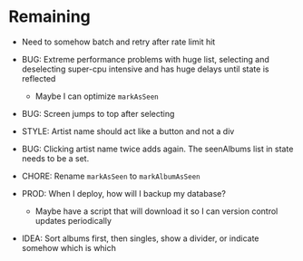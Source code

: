 # Remaining

* Need to somehow batch and retry after rate limit hit

* BUG: Extreme performance problems with huge list, selecting and deselecting  super-cpu intensive and has huge delays until state is reflected
    * Maybe I can optimize `markAsSeen`

* BUG: Screen jumps to top after selecting

* STYLE: Artist name should act like a button and not a div

* BUG: Clicking artist name twice adds again. The seenAlbums list in state needs to be a set.

* CHORE: Rename `markAsSeen` to `markAlbumAsSeen`

* PROD: When I deploy, how will I backup my database?
    * Maybe have a script that will download it so I can version control updates periodically

* IDEA: Sort albums first, then singles, show a divider, or indicate somehow which is which
